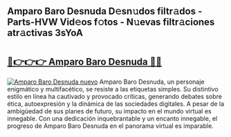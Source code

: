 ## Amparo Baro Desnuda D𝚎sn𝚞dos filtr𝚊dos - Parts-HVW Vid𝚎os f𝚘tos - N𝚞evas filtr𝚊ciones atr𝚊ctivas 3sYoA

# <h2><a href="http://mb8rtii.tromn.icu/?c=Amparo+Baro+Desnuda">🔗👉👉👉 Amparo Baro Desnuda 🔗🔗</a></h2>

[![Amparo Baro Desnuda nuevo](https://i.imgur.com/pEAQMta.gif)](http://mb8rtii.tromn.icu/?c=Amparo+Baro+Desnuda)
Amparo Baro Desnuda, un personaje enigmático y multifacético, se resiste a las etiquetas simples. Su distintivo estilo en línea ha cautivado y provocado críticas, generando debates sobre ética, autoexpresión y la dinámica de las sociedades digitales. A pesar de la ambigüedad de sus planes de futuro, su impacto en el mundo virtual es innegable. Con una dedicación inquebrantable y un encanto innegable, el progreso de Amparo Baro Desnuda en el panorama virtual es imparable.
